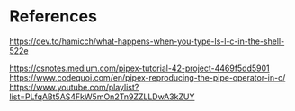 # References

https://dev.to/hamicch/what-happens-when-you-type-ls-l-c-in-the-shell-522e

https://csnotes.medium.com/pipex-tutorial-42-project-4469f5dd5901
https://www.codequoi.com/en/pipex-reproducing-the-pipe-operator-in-c/
https://www.youtube.com/playlist?list=PLfqABt5AS4FkW5mOn2Tn9ZZLLDwA3kZUY

